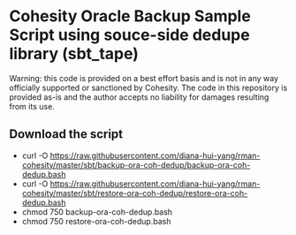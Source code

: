 # Cohesity Oracle Backup Sample Script using souce-side dedupe library (sbt_tape)
Warning: this code is provided on a best effort basis and is not in any way officially supported or sanctioned by Cohesity. The code in this repository is provided as-is and the author accepts no liability for damages resulting from its use.

## Download the script
- curl -O https://raw.githubusercontent.com/diana-hui-yang/rman-cohesity/master/sbt/backup-ora-coh-dedup/backup-ora-coh-dedup.bash
- curl -O https://raw.githubusercontent.com/diana-hui-yang/rman-cohesity/master/sbt/restore-ora-coh-dedup/restore-ora-coh-dedup.bash
- chmod 750 backup-ora-coh-dedup.bash
- chmod 750 restore-ora-coh-dedup.bash
